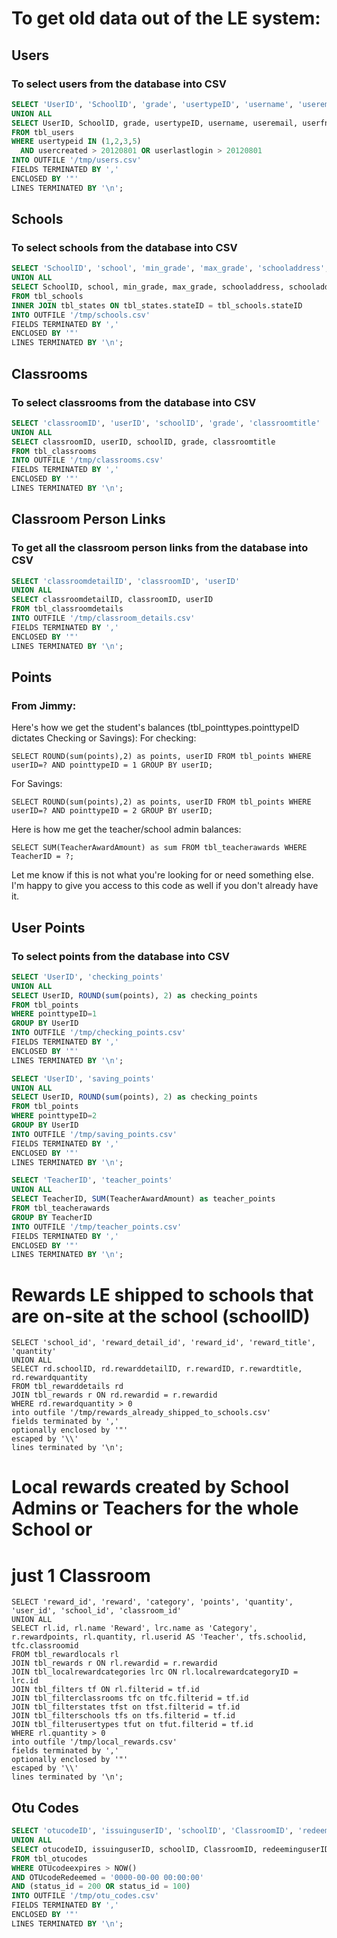 # To get old data out of the LE system:

## Users
### To select users from the database into CSV

```sql
SELECT 'UserID', 'SchoolID', 'grade', 'usertypeID', 'username', 'useremail', 'userfname', 'userlname', 'dateofbirth', 'recoverypassword'
UNION ALL
SELECT UserID, SchoolID, grade, usertypeID, username, useremail, userfname, userlname, dateofbirth, recoverypassword
FROM tbl_users
WHERE usertypeid IN (1,2,3,5)
  AND usercreated > 20120801 OR userlastlogin > 20120801
INTO OUTFILE '/tmp/users.csv'
FIELDS TERMINATED BY ','
ENCLOSED BY '"'
LINES TERMINATED BY '\n';
```

## Schools
### To select schools from the database into CSV

```sql
SELECT 'SchoolID', 'school', 'min_grade', 'max_grade', 'schooladdress', 'schooladdress2', 'city', 'state', 'schoolzip', 'schoolphone', 'lat', 'lon', 'timezone', 'gmtoffset', 'distribution_model'
UNION ALL
SELECT SchoolID, school, min_grade, max_grade, schooladdress, schooladdress2, cityID, tbl_states.state, schoolzip, schoolphone, lat, lon, timezone, gmtoffset, distribution_model
FROM tbl_schools
INNER JOIN tbl_states ON tbl_states.stateID = tbl_schools.stateID
INTO OUTFILE '/tmp/schools.csv'
FIELDS TERMINATED BY ','
ENCLOSED BY '"'
LINES TERMINATED BY '\n';
```

## Classrooms
### To select classrooms from the database into CSV

```sql
SELECT 'classroomID', 'userID', 'schoolID', 'grade', 'classroomtitle'
UNION ALL
SELECT classroomID, userID, schoolID, grade, classroomtitle
FROM tbl_classrooms
INTO OUTFILE '/tmp/classrooms.csv'
FIELDS TERMINATED BY ','
ENCLOSED BY '"'
LINES TERMINATED BY '\n';
```

## Classroom Person Links
### To get all the classroom person links from the database into CSV

```sql
SELECT 'classroomdetailID', 'classroomID', 'userID'
UNION ALL
SELECT classroomdetailID, classroomID, userID
FROM tbl_classroomdetails
INTO OUTFILE '/tmp/classroom_details.csv'
FIELDS TERMINATED BY ','
ENCLOSED BY '"'
LINES TERMINATED BY '\n';
```


## Points
### From Jimmy:
Here's how we get the student's balances (tbl_pointtypes.pointtypeID dictates Checking or Savings):
For checking:

```
SELECT ROUND(sum(points),2) as points, userID FROM tbl_points WHERE userID=? AND pointtypeID = 1 GROUP BY userID;
```

For Savings:

```
SELECT ROUND(sum(points),2) as points, userID FROM tbl_points WHERE userID=? AND pointtypeID = 2 GROUP BY userID;
```

Here is how me get the teacher/school admin balances:

```
SELECT SUM(TeacherAwardAmount) as sum FROM tbl_teacherawards WHERE TeacherID = ?;
```

Let me know if this is not what you're looking for or need something else.  I'm happy to give you access to this code as well if you don't already have it.

## User Points
### To select points from the database into CSV

```sql
SELECT 'UserID', 'checking_points'
UNION ALL
SELECT UserID, ROUND(sum(points), 2) as checking_points
FROM tbl_points
WHERE pointtypeID=1
GROUP BY UserID
INTO OUTFILE '/tmp/checking_points.csv'
FIELDS TERMINATED BY ','
ENCLOSED BY '"'
LINES TERMINATED BY '\n';
```

```sql
SELECT 'UserID', 'saving_points'
UNION ALL
SELECT UserID, ROUND(sum(points), 2) as checking_points
FROM tbl_points
WHERE pointtypeID=2
GROUP BY UserID
INTO OUTFILE '/tmp/saving_points.csv'
FIELDS TERMINATED BY ','
ENCLOSED BY '"'
LINES TERMINATED BY '\n';
```

```sql
SELECT 'TeacherID', 'teacher_points'
UNION ALL
SELECT TeacherID, SUM(TeacherAwardAmount) as teacher_points
FROM tbl_teacherawards
GROUP BY TeacherID
INTO OUTFILE '/tmp/teacher_points.csv'
FIELDS TERMINATED BY ','
ENCLOSED BY '"'
LINES TERMINATED BY '\n';
```

# Rewards LE shipped to schools that are on-site at the school (schoolID)

```
SELECT 'school_id', 'reward_detail_id', 'reward_id', 'reward_title', 'quantity'
UNION ALL
SELECT rd.schoolID, rd.rewarddetailID, r.rewardID, r.rewardtitle, rd.rewardquantity 
FROM tbl_rewarddetails rd 
JOIN tbl_rewards r ON rd.rewardid = r.rewardid 
WHERE rd.rewardquantity > 0 
into outfile '/tmp/rewards_already_shipped_to_schools.csv'
fields terminated by ','
optionally enclosed by '"'
escaped by '\\'
lines terminated by '\n';
```

# Local rewards created by School Admins or Teachers for the whole School or
# just 1 Classroom

```
SELECT 'reward_id', 'reward', 'category', 'points', 'quantity', 'user_id', 'school_id', 'classroom_id'
UNION ALL
SELECT rl.id, rl.name 'Reward', lrc.name as 'Category', r.rewardpoints, rl.quantity, rl.userid AS 'Teacher', tfs.schoolid, tfc.classroomid
FROM tbl_rewardlocals rl
JOIN tbl_rewards r ON rl.rewardid = r.rewardid
JOIN tbl_localrewardcategories lrc ON rl.localrewardcategoryID = lrc.id
JOIN tbl_filters tf ON rl.filterid = tf.id
JOIN tbl_filterclassrooms tfc on tfc.filterid = tf.id
JOIN tbl_filterstates tfst on tfst.filterid = tf.id
JOIN tbl_filterschools tfs on tfs.filterid = tf.id
JOIN tbl_filterusertypes tfut on tfut.filterid = tf.id
WHERE rl.quantity > 0 
into outfile '/tmp/local_rewards.csv'
fields terminated by ','
optionally enclosed by '"'
escaped by '\\'
lines terminated by '\n';
```

## Otu Codes

```sql
SELECT 'otucodeID', 'issuinguserID', 'schoolID', 'ClassroomID', 'redeeminguserID', 'OTUcode', 'otucodepoint', 'OTUcodeexpires', 'OTUcodeDate', 'OTUcodeRedeemed', 'OTUCodePrinted', 'ebuck', 'status_id', 'TeacherAwardID'
UNION ALL
SELECT otucodeID, issuinguserID, schoolID, ClassroomID, redeeminguserID, OTUcode, otucodepoint, OTUcodeexpires, OTUcodeDate, OTUcodeRedeemed, OTUCodePrinted, ebuck, status_id, TeacherAwardID
FROM tbl_otucodes
WHERE OTUcodeexpires > NOW()
AND OTUcodeRedeemed = '0000-00-00 00:00:00'
AND (status_id = 200 OR status_id = 100)
INTO OUTFILE '/tmp/otu_codes.csv'
FIELDS TERMINATED BY ','
ENCLOSED BY '"'
LINES TERMINATED BY '\n';
```
